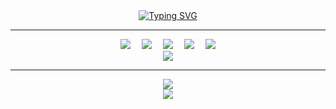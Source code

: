 <div align="center">
    <div align="center">
        <a href="https://git.io/typing-svg">
          <img src="https://readme-typing-svg.demolab.com?font=Fira+Code&weight=900&size=25&duration=2000&pause=1500&color=000000&center=%E7%9C%9F&vCenter=%E7%9C%9F&repeat=%E7%9C%9F&width=435&lines=%E6%AC%A2%E8%BF%8E%E6%9D%A5%E5%88%B0%E6%A5%A0%E7%9A%84GitHub;Welcome+to+my+GitHub;%E7%A5%9D%E6%82%A8%E7%94%9F%E6%B4%BB%E6%84%89%E5%BF%AB" alt="Typing SVG" />
         </a>
    </div>
    <hr/>
    <div align="center">
        <a href="https://space.bilibili.com/495882959"><img src="https://img.shields.io/badge/Bilibili-B站-ff69b4" /></a>&emsp;
        <img src="https://img.shields.io/badge/HTML5-😃-critical" />&emsp;
        <img src="https://img.shields.io/badge/CSS-😐-blue" />&emsp;
        <img src="https://img.shields.io/badge/JavaScript-😥-brightgreen" />&emsp;
        <img src="https://visitor-badge.glitch.me/badge?page_id=QNquenan" />
    </div>
    <div align="center">
        <img src="https://metrics.lecoq.io/QNquenan?template=classic&base=header%2C%20activity%2C%20community%2C%20repositories%2C%20metadata&base.indepth=false&base.hireable=false&base.skip=false&config.timezone=Asia%2FShanghai" />
    </div>
    <hr />
    <div align="center">
        <img src="https://github-readme-streak-stats.herokuapp.com/?user=QNquenan" /> 
    </div>
    <div align="center"> 
        <img src="https://github-readme-stats.vercel.app/api/top-langs/?username=QNquenan&theme=flag-india" /> 
    </div>

</div>